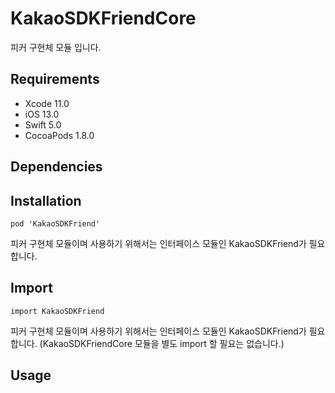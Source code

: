 # KakaoSDKFriendCore

피커 구현체 모듈 입니다.

## Requirements
- Xcode 11.0
- iOS 13.0
- Swift 5.0
- CocoaPods 1.8.0

## Dependencies

## Installation
```
pod 'KakaoSDKFriend'
```
피커 구현체 모듈이며 사용하기 위해서는 인터페이스 모듈인 KakaoSDKFriend가 필요합니다.

## Import
```
import KakaoSDKFriend
```
피커 구현체 모듈이며 사용하기 위해서는 인터페이스 모듈인 KakaoSDKFriend가 필요합니다.
(KakaoSDKFriendCore 모듈을 별도 import 할 필요는 없습니다.)

## Usage
